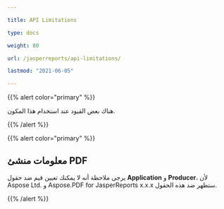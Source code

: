 ```yaml
---

title: API Limitations 

type: docs

weight: 80

url: /jasperreports/api-limitations/

lastmod: "2021-06-05"

---
```




{{% alert color="primary" %}}



هناك بعض القيود عند استخدام هذا المكون.



{{% /alert %}}



{{% alert color="primary" %}}



## **معلومات منشئ PDF**

يرجى ملاحظة أنه لا يمكنك تعيين قيم ضد حقول **Application** و **Producer**، لأن Aspose Ltd. و Aspose.PDF for JasperReports x.x.x ستظهر ضد هذه الحقول.



{{% /alert %}}

```